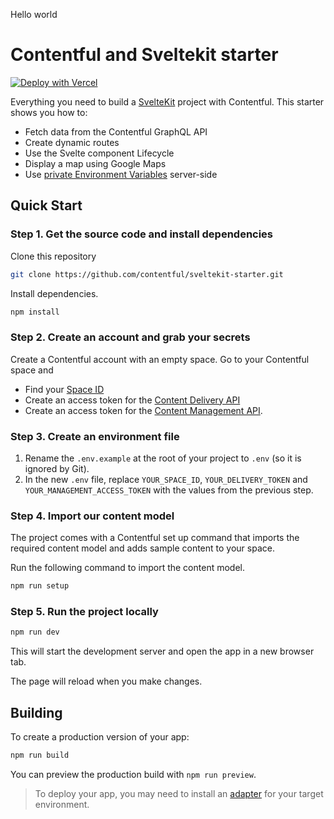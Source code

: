 Hello world

# Contentful and Sveltekit starter

[![Deploy with Vercel](https://vercel.com/button)](https://vercel.com/new/clone?repository-url=https%3A%2F%2Fgithub.com%2Fcontentful%2Fsveltekit-starter)

Everything you need to build a [SvelteKit](https://kit.svelte.dev/) project with Contentful. This starter shows you how to:

- Fetch data from the Contentful GraphQL API
- Create dynamic routes
- Use the Svelte component Lifecycle
- Display a map using Google Maps
- Use [private Environment Variables](https://kit.svelte.dev/docs/modules#$env-static-private) server-side

## Quick Start

### Step 1. Get the source code and install dependencies

Clone this repository

```bash
git clone https://github.com/contentful/sveltekit-starter.git
```

Install dependencies.

```bash
npm install
```

### Step 2. Create an account and grab your secrets

Create a Contentful account with an empty space.
Go to your Contentful space and

- Find your [Space ID](https://www.contentful.com/help/find-space-id/)
- Create an access token for the [Content Delivery API](https://www.contentful.com/developers/docs/references/content-delivery-api/)
- Create an access token for the [Content Management API](https://www.contentful.com/developers/docs/references/content-management-api/).

### Step 3. Create an environment file

1. Rename the `.env.example` at the root of your project to `.env` (so it is ignored by Git).
2. In the new `.env` file, replace `YOUR_SPACE_ID`, `YOUR_DELIVERY_TOKEN` and `YOUR_MANAGEMENT_ACCESS_TOKEN` with the values from the previous step.

### Step 4. Import our content model

The project comes with a Contentful set up command that imports the required content model and adds sample content to your space.

Run the following command to import the content model.

```bash
npm run setup
```

### Step 5. Run the project locally

```bash
npm run dev
```

This will start the development server and open the app in a new browser tab.

The page will reload when you make changes.

## Building

To create a production version of your app:

```bash
npm run build
```

You can preview the production build with `npm run preview`.

> To deploy your app, you may need to install an [adapter](https://kit.svelte.dev/docs/adapters) for your target environment.
